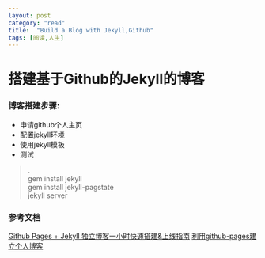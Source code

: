 ```yaml
---
layout: post
category: "read"
title:  "Build a Blog with Jekyll,Github"
tags: [阅读,人生]
---
```


# 搭建基于Github的Jekyll的博客

### 博客搭建步骤:

* 申请github个人主页
* 配置jekyll环境
* 使用jekyll模板
* 测试

>.      
>gem install jekyll  
>gem install jekyll-pagstate  
>jekyll server  


### 参考文档
[Github Pages + Jekyll 独立博客一小时快速搭建&上线指南](http://playingfingers.com/2016/03/26/build-a-blog/) 
[利用github-pages建立个人博客](http://www.ezlippi.com/blog/2015/03/github-pages-blog.html)
